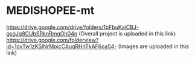 # MEDISHOPEE-mt
https://drive.google.com/drive/folders/1bFbuKajCBJ-gsgJg8CUbSRknRmgOh04n
(Overall project is uploaded in this link)
https://drive.google.com/folderview?id=1ovTw1zKSlNrMpicCAuqRHnTkAF6oa54-
(Images are uploaded in this link)
